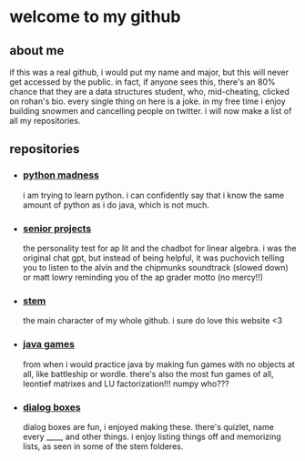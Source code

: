 # welcome to my github

## about me
if this was a real github, i would put my name and major, but this will never get accessed by the public.  in fact, if anyone sees this, there's an 80% chance that they are a data structures student, who, mid-cheating, clicked on rohan's bio.  every single thing on here is a joke.  in my free time i enjoy building snowmen and cancelling people on twitter.  i will now make a list of all my repositories.  

## repositories

- ### [python madness](https://github.com/deadfishh/python-madness)
  i am trying to learn python.  i can confidently say that i know the same amount of python as i do java, which is not much.  
- ### [senior projects](https://github.com/deadfishh/senior-shit)
  the personality test for ap lit and the chadbot for linear algebra.  i was the original chat gpt, but instead of being helpful, it was puchovich telling you to listen to the alvin and the chipmunks soundtrack (slowed down) or matt lowry reminding you of the ap grader motto (no mercy!!)
- ### [stem](https://github.com/deadfishh/stem)
  the main character of my whole github.  i sure do love this website <3
- ### [java games](https://github.com/deadfishh/games)
  from when i would practice java by making fun games with no objects at all, like battleship or wordle.  there's also the most fun games of all, leontief matrixes and LU factorization!!! numpy who???
- ### [dialog boxes](https://github.com/deadfishh/dialog-boxes)
  dialog boxes are fun, i enjoyed making these.  there's quizlet, name every ____, and other things.  i enjoy listing things off and memorizing lists, as seen in some of the stem folderes.  
